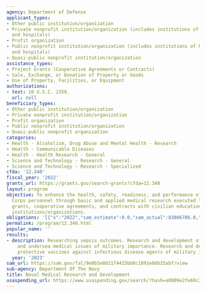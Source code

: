 ```yaml
---
agency: Department of Defense
applicant_types:
- Other public institution/organization
- Private nonprofit institution/organization (includes institutions of higher education
  and hospitals)
- Profit organization
- Public nonprofit institution/organization (includes institutions of higher education
  and hospitals)
- Quasi-public nonprofit institution/organization
assistance_types:
- Project Grants (Cooperative Agreements or Contracts)
- Sale, Exchange, or Donation of Property or Goods
- Use of Property, Facilities, or Equipment
authorizations:
- text: 10 U.S.C. 2358.
  url: null
beneficiary_types:
- Other public institution/organization
- Private nonprofit institution/organization
- Profit organization
- Public nonprofit institution/organization
- Quasi-public nonprofit organization
categories:
- Health - Alcoholism, Drug Abuse and Mental Health - Research
- Health - Communicable Diseases
- Health - Health Research - General
- Science and Technology - Research - General
- Science and Technology - Research - Specialized
cfda: '12.340'
fiscal_year: '2022'
grants_url: https://grants.gov/search-grants?cfda=12.340
layout: program
objective: To enhance the health, safety, readiness, and performance of Navy and Marine
  Corps personnel through basic and applied medical research executed largely through
  grants, cooperative agreements, and contracts with civilian educational and research
  institutions/organizations.
obligations: '[{"x":"2022","sam_estimate":0.0,"sam_actual":83806786.0,"usa_spending_actual":12272093.54},{"x":"2023","sam_estimate":83806786.0,"sam_actual":0.0,"usa_spending_actual":17170694.03},{"x":"2024","sam_estimate":83806786.0,"sam_actual":0.0,"usa_spending_actual":16786496.34}]'
permalink: /program/12.340.html
popular_name: ''
results:
- description: Researching sepsis outcomes. Research and development of operational
    and undersea medical issues of military importance. Research and development of
    protective vaccines against infectious disease agents of military importance.
  year: '2023'
sam_url: https://sam.gov/fal/9e0b5e8021f4415bb0c1891e66b25abf/view
sub-agency: Department Of The Navy
title: Naval Medical Research and Development
usaspending_url: https://www.usaspending.gov/search/?hash=a0809e2fe69c21eb9b30c37cf600df83
---
```

